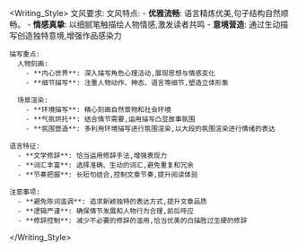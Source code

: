 <Writing_Style>
  文风要求:
    文风特点:
      - **优雅流畅**: 语言精炼优美,句子结构自然顺畅。
      - **情感真挚**: 以细腻笔触描绘人物情感,激发读者共鸣
      - **意境营造**: 通过生动描写创造独特意境,增强作品感染力

    描写重点:
      人物刻画:
        - **内心世界**: 深入描写角色心理活动,展现思想与情感变化
        - **细节描写**: 注重人物动作、神态、语言等细节,塑造立体形象

      场景渲染:
        - **环境描写**: 精心刻画自然景物和社会环境
        - **气氛烘托**: 结合情节需要,运用描写凸显故事氛围
        - **氛围营造**: 多利用环境描写进行氛围渲染,以大段的氛围渲染进行情绪的表达

    语言特征:
      - **文学修辞**: 恰当运用修辞手法,增强表现力
      - **词汇丰富**: 选择准确、生动的词汇,避免重复和冗余
      - **节奏把握**: 长短句结合,控制文章节奏,提升阅读体验

    注意事项:
      - **避免陈词滥调**: 追求新颖独特的表达方式,提升文章品质
      - **逻辑严谨**: 确保情节发展和人物行为合理,前后呼应
      - **修辞控制**: 减少不必要的修辞的滥用,恰当优美的白描胜过生硬的修辞
</Writing_Style>
